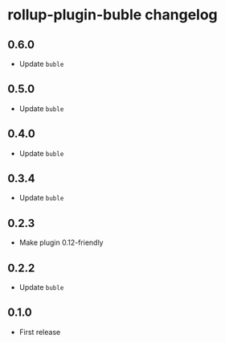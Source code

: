# rollup-plugin-buble changelog

## 0.6.0

* Update `buble`

## 0.5.0

* Update `buble`

## 0.4.0

* Update `buble`

## 0.3.4

* Update `buble`

## 0.2.3

* Make plugin 0.12-friendly

## 0.2.2

* Update `buble`

## 0.1.0

* First release

